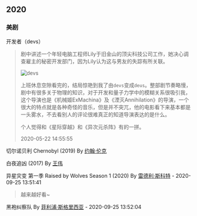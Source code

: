 ## 2020

### 美剧

开发者（devs）

> 剧中讲述一个年轻电脑工程师Lily于旧金山的顶尖科技公司工作，她决心调查雇主的秘密开发部门，因为Lily认为这与男友的失踪有所关联。
>
> ![devs](https://image.yoouu.cn/sunseekerx/me/book/devs.jpg)
>
> 上班休息空隙看完的，结局惊艳到我了由`devs`变成`deus`。整部剧节奏略慢，剧中有很多关于物理的知识，对于开发和量子力学中的模糊关系很吸引我，这个导演也是《机械姬ExMachina》及《湮灭Annihilation》的导演，一个很大的特点就是各种奇怪的音乐，但是并不突兀，他的电影看下来基本都是一头雾水，不去看别人的评论很难真正的知道导演表达的是什么。 
>
> 个人觉得和《星际穿越》和《异次元杀阵》有的一拼。
>
> 2020-05-22 14:55:55



切尔诺贝利 Chernobyl (2019) By [约翰·伦克](https://zh.wikipedia.org/w/index.php?title=约翰·伦克&action=edit&redlink=1)

白夜追凶 (2017) By [王伟](https://movie.douban.com/celebrity/1364182/)

异星灾变 第一季 Raised by Wolves Season 1 (2020) By [雷德利·斯科特](https://movie.douban.com/celebrity/1054416/) - 2020-09-25 13:51:41

> 越来越好看~

黑袍纠察队 By [菲利浦·斯格里西亚](https://movie.douban.com/celebrity/1323994/) - 2020-09-25 13:52:04

